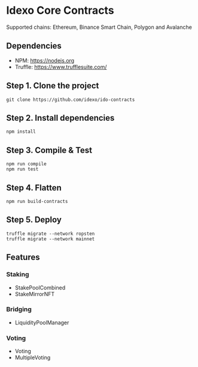 # Idexo Core Contracts
Supported chains: Ethereum, Binance Smart Chain, Polygon and Avalanche

## Dependencies
- NPM: https://nodejs.org
- Truffle: https://www.trufflesuite.com/

## Step 1. Clone the project
`git clone https://github.com/idexo/ido-contracts`

## Step 2. Install dependencies
```
npm install
```

## Step 3. Compile & Test
```
npm run compile
npm run test
```

## Step 4. Flatten
```
npm run build-contracts
```

## Step 5. Deploy
```
truffle migrate --network ropsten
truffle migrate --network mainnet
```

## Features

### Staking
- StakePoolCombined
- StakeMirrorNFT

### Bridging
- LiquidityPoolManager

### Voting
- Voting
- MultipleVoting
